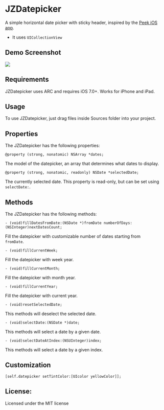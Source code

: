 # JZDatepicker

A simple horizontal date picker with sticky header, inspired by the [Peek iOS app](https://itunes.apple.com/us/app/peek-tours-activities/id767696645?mt=8).

* It uses `UICollectionView`

## Demo Screenshot

<img src="https://github.com/haojianzong/JZDatepicker/blob/master/demo.gif" LOOP=INFINITE/>

## Requirements
JZDatepicker uses ARC and requires iOS 7.0+. Works for iPhone and iPad.

## Usage
To use JZDatepicker, just drag files inside Sources folder into your project.

## Properties
The JZDatepicker has the following properties:

    @property (strong, nonatomic) NSArray *dates;
The model of the datepicker, an array that determines what dates to display.

    @property (strong, nonatomic, readonly) NSDate *selectedDate;
The currently selected date. This property is read-only, but can be set using `selectDate:`.

## Methods

The JZDatepicker has the following methods:

    - (void)fillDatesFromDate:(NSDate *)fromDate numberOfDays:(NSInteger)nextDatesCount;
Fill the datepicker with customizable number of dates starting from `fromDate`.

    - (void)fillCurrentWeek;
Fill the datepicker with week year.

    - (void)fillCurrentMonth;
Fill the datepicker with month year.

    - (void)fillCurrentYear;
Fill the datepicker with current year.

    - (void)resetSelectedDate;
This methods will deselect the selected date. 

    - (void)selectDate:(NSDate *)date;
This methods will select a date by a given date.

    - (void)selectDateAtIndex:(NSUInteger)index;
This methods will select a date by a given index.


## Customization

    [self.datepicker setTintColor:[UIcolor yellowColor]];

## License:
Licensed under the MIT license

